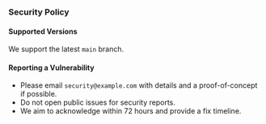 ### Security Policy

#### Supported Versions
We support the latest `main` branch.

#### Reporting a Vulnerability
- Please email `security@example.com` with details and a proof-of-concept if possible.
- Do not open public issues for security reports.
- We aim to acknowledge within 72 hours and provide a fix timeline.



